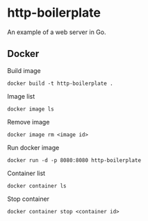 # http-boilerplate

An example of a web server in Go.

## Docker

Build image

```
docker build -t http-boilerplate .
```

Image list

```
docker image ls
```

Remove image

```
docker image rm <image id>
```

Run docker image

```
docker run -d -p 8080:8080 http-boilerplate
```

Container list

```
docker container ls
```

Stop container

```
docker container stop <container id>
```
